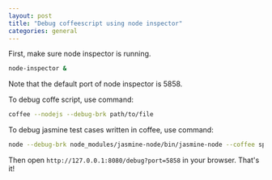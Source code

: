```yaml
---
layout: post
title: "Debug coffeescript using node inspector"
categories: general
---
```


First, make sure node inspector is running.

``` bash
node-inspector &
```

Note that the default port of node inspector is 5858.

To debug coffe script, use command:

``` bash
coffee --nodejs --debug-brk path/to/file
```

To debug jasmine test cases written in coffee, use command:

``` bash
node --debug-brk node_modules/jasmine-node/bin/jasmine-node --coffee spec/parserSpec.coffee
```

Then open `http://127.0.0.1:8080/debug?port=5858` in your browser. That's it!
